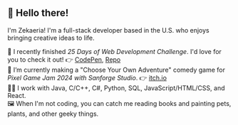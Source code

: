 ## 👋 Hello there! 

I'm Zekaeria! I'm a full-stack developer based in the U.S. who enjoys bringing creative ideas to life.

🥳 I recently finished *25 Days of Web Development Challenge*. I'd love for you to check it out! 👉 [CodePen](https://codepen.io/zekaeria), [Repo](https://github.com/Zekaeria/25-days-of-web-development) \
🌱 I’m currently making a "Choose Your Own Adventure" comedy game for *Pixel Game Jam 2024 with Sanforge Studio*. 👉 [itch.io](https://starelli.itch.io/)\
👨‍💻 I work with Java, C/C++, C#, Python, SQL, JavaScript/HTML/CSS, and React. \
🖼️ When I'm not coding, you can catch me reading books and painting pets, plants, and other geeky things. 

<!--
**Zekaeria/Zekaeria** is a ✨ _special_ ✨ repository because its `README.md` (this file) appears on your GitHub profile.

Here are some ideas to get you started:

- 🌱 I’m currently working on 25 days of 
- 💬 Ask me about ...
- 📫 How to reach me: ...
- 😄 Pronouns: ...
- ⚡ Fun fact: ...
-->
